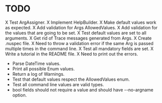 # TODO 

X Test ArgAssigner.
X Implement HelpBuilder.
X Make default values work as expected.
X Add validation for Args AllowedValues.
X Add validation for the values that are going to be set.
X Test default values are set to all arguments.
X Get rid of Trace messages generated from Args.
X Create .nuspec file.
X Need to throw a validation error if the same Arg is passed multiple times in the command line.
X Test all mandatory fields are set.
X Write a tutorial in the README file.
X Need to print out the errors.
- Parse DateTime values.
- Print all possible Enum values.
- Return a log of Warnings.
- Test that default values respect the AllowedValues enum.
- Test all command line values are valid types.
- bool fields should not require a value and should have --no-argname option.

